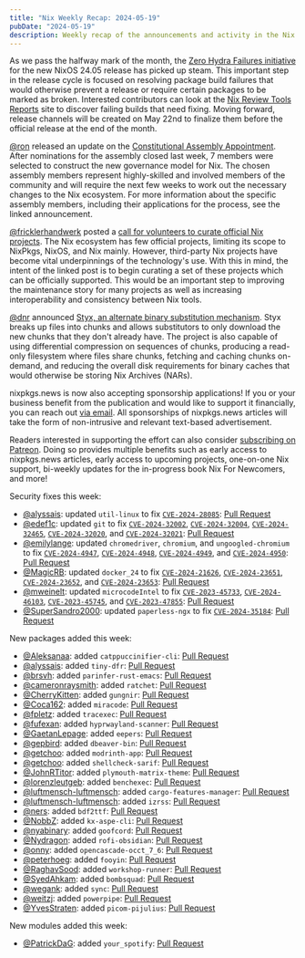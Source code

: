 ```yaml
---
title: "Nix Weekly Recap: 2024-05-19"
pubDate: "2024-05-19"
description: Weekly recap of the announcements and activity in the Nix community and on the NixPkgs package repository.
---
```


As we pass the halfway mark of the month, the [Zero Hydra Failures initiative](https://github.com/NixOS/nixpkgs/issues/309482)
for the new NixOS 24.05 release has picked up steam. This important step in the release cycle is focused on resolving
package build failures that would otherwise prevent a release or require certain packages to be marked as broken.
Interested contributors can look at the [Nix Review Tools Reports](https://malob.github.io/nix-review-tools-reports/) site
to discover failing builds that need fixing. Moving forward, release channels will be created on May 22nd to finalize
them before the official release at the end of the month.

[@ron](https://discourse.nixos.org/u/ron) released an update on the [Constitutional Assembly Appointment](https://malob.github.io/nix-review-tools-reports/). After nominations for the assembly closed last week, 7 members were selected to construct
the new governance model for Nix. The chosen assembly members represent highly-skilled and involved members of the
community and will require the next few weeks to work out the necessary changes to the Nix ecosystem. For more information
about the specific assembly members, including their applications for the process, see the linked announcement.

[@fricklerhandwerk](https://discourse.nixos.org/u/fricklerhandwerk) posted a [call for volunteers to curate official
Nix projects](https://discourse.nixos.org/t/call-for-volunteers-curating-official-projects/45382). The Nix ecosystem
has few official projects, limiting its scope to NixPkgs, NixOS, and Nix mainly. However, third-party Nix projects have
become vital underpinnings of the technology's use. With this in mind, the intent of the linked post is to begin curating
a set of these projects which can be officially supported. This would be an important step to improving the maintenance
story for many projects as well as increasing interoperability and consistency between Nix tools.

[@dnr](https://discourse.nixos.org/u/dnr) announced [Styx, an alternate binary substitution mechanism](https://discourse.nixos.org/t/styx-alternate-binary-substitution-mechanism/45579).
Styx breaks up files into chunks and allows substitutors to only download the new chunks that they don't already have.
The project is also capable of using differential compression on sequences of chunks, producing a read-only filesystem where
files share chunks, fetching and caching chunks on-demand, and reducing the overall disk requirements for binary caches
that would otherwise be storing Nix Archives (NARs).

nixpkgs.news is now also accepting sponsorship applications! If you or your business benefit from the publication and would
like to support it financially, you can reach out [via email](mailto:jake.hamilton@hey.com). All sponsorships of nixpkgs.news
articles will take the form of non-intrusive and relevant text-based advertisement.

Readers interested in supporting the effort can also consider [subscribing on Patreon](https://www.patreon.com/jakehamilton).
Doing so provides multiple benefits such as early access to nixpkgs.news articles, early access to upcoming projects, one-on-one
Nix support, bi-weekly updates for the in-progress book Nix For Newcomers, and more!

Security fixes this week:

- [@alyssais](https://github.com/alyssais): updated `util-linux` to fix [`CVE-2024-28085`](https://nvd.nist.gov/vuln/detail/CVE-2024-28085): [Pull Request](https://github.com/NixOS/nixpkgs/pull/309805)
- [@edef1c](https://github.com/edef1c): updated `git` to fix [`CVE-2024-32002`](https://nvd.nist.gov/vuln/detail/CVE-2024-32002), [`CVE-2024-32004`](https://nvd.nist.gov/vuln/detail/CVE-2024-32004), [`CVE-2024-32465`](https://nvd.nist.gov/vuln/detail/CVE-2024-32465), [`CVE-2024-32020`](https://nvd.nist.gov/vuln/detail/CVE-2024-32020), and [`CVE-2024-32021`](https://nvd.nist.gov/vuln/detail/CVE-2024-32021): [Pull Request](https://github.com/NixOS/nixpkgs/pull/311801)
- [@emilylange](https://github.com/emilylange): updated `chromedriver`, `chromium`, and `ungoogled-chromium` to fix [`CVE-2024-4947`](https://nvd.nist.gov/vuln/detail/CVE-2024-4947), [`CVE-2024-4948`](https://nvd.nist.gov/vuln/detail/CVE-2024-4948), [`CVE-2024-4949`](https://nvd.nist.gov/vuln/detail/CVE-2024-4949), and [`CVE-2024-4950`](https://nvd.nist.gov/vuln/detail/CVE-2024-4950): [Pull Request](https://github.com/NixOS/nixpkgs/pull/312059)
- [@MagicRB](https://github.com/MagicRB): updated `docker_24` to fix [`CVE-2024-21626`](https://nvd.nist.gov/vuln/detail/CVE-2024-21626), [`CVE-2024-23651`](https://nvd.nist.gov/vuln/detail/CVE-2024-23651), [`CVE-2024-23652`](https://nvd.nist.gov/vuln/detail/CVE-2024-23652), and [`CVE-2024-23653`](https://nvd.nist.gov/vuln/detail/CVE-2024-23653): [Pull Request](https://github.com/NixOS/nixpkgs/pull/311392)
- [@mweinelt](https://github.com/mweinelt): updated `microcodeIntel` to fix [`CVE-2023-45733`](https://nvd.nist.gov/vuln/detail/CVE-2023-45733), [`CVE-2024-46103`](https://nvd.nist.gov/vuln/detail/CVE-2024-46103), [`CVE-2023-45745`](https://nvd.nist.gov/vuln/detail/CVE-2023-45745), and [`CVE-2023-47855`](https://nvd.nist.gov/vuln/detail/CVE-2023-47855): [Pull Request](https://github.com/NixOS/nixpkgs/pull/311717)
- [@SuperSandro2000](https://github.com/SuperSandro2000): updated `paperless-ngx` to fix [`CVE-2024-35184`](https://nvd.nist.gov/vuln/detail/CVE-2024-35184): [Pull Request](https://github.com/NixOS/nixpkgs/pull/312492)

New packages added this week:

- [@Aleksanaa](https://github.com/Aleksanaa): added `catppuccinifier-cli`: [Pull Request](https://github.com/NixOS/nixpkgs/pull/312429)
- [@alyssais](https://github.com/alyssais): added `tiny-dfr`: [Pull Request](https://github.com/NixOS/nixpkgs/pull/277549)
- [@brsvh](https://github.com/brsvh): added `parinfer-rust-emacs`: [Pull Request](https://github.com/NixOS/nixpkgs/pull/310468)
- [@cameronraysmith](https://github.com/cameronraysmith): added `ratchet`: [Pull Request](https://github.com/NixOS/nixpkgs/pull/311799)
- [@CherryKitten](https://github.com/CherryKitten): added `gungnir`: [Pull Request](https://github.com/NixOS/nixpkgs/pull/311881)
- [@Coca162](https://github.com/Coca162): added `miracode`: [Pull Request](https://github.com/NixOS/nixpkgs/pull/311743)
- [@fpletz](https://github.com/fpletz): added `tracexec`: [Pull Request](https://github.com/NixOS/nixpkgs/pull/311809)
- [@fufexan](https://github.com/fufexan): added `hyprwayland-scanner`: [Pull Request](https://github.com/NixOS/nixpkgs/pull/309075)
- [@GaetanLepage](https://github.com/GaetanLepage): added `eepers`: [Pull Request](https://github.com/NixOS/nixpkgs/pull/304221)
- [@gepbird](https://github.com/gepbird): added `dbeaver-bin`: [Pull Request](https://github.com/NixOS/nixpkgs/pull/311968)
- [@getchoo](https://github.com/getchoo): added `modrinth-app`: [Pull Request](https://github.com/NixOS/nixpkgs/pull/289149)
- [@getchoo](https://github.com/getchoo): added `shellcheck-sarif`: [Pull Request](https://github.com/NixOS/nixpkgs/pull/266575)
- [@JohnRTitor](https://github.com/JohnRTitor): added `plymouth-matrix-theme`: [Pull Request](https://github.com/NixOS/nixpkgs/pull/312459)
- [@lorenzleutgeb](https://github.com/lorenzleutgeb): added `benchexec`: [Pull Request](https://github.com/NixOS/nixpkgs/pull/263375)
- [@luftmensch-luftmensch](https://github.com/luftmensch-luftmensch): added `cargo-features-manager`: [Pull Request](https://github.com/NixOS/nixpkgs/pull/312464)
- [@luftmensch-luftmensch](https://github.com/luftmensch-luftmensch): added `izrss`: [Pull Request](https://github.com/NixOS/nixpkgs/pull/311889)
- [@ners](https://github.com/ners): added `bdf2ttf`: [Pull Request](https://github.com/NixOS/nixpkgs/pull/310328)
- [@NobbZ](https://github.com/NobbZ): added `kx-aspe-cli`: [Pull Request](https://github.com/NixOS/nixpkgs/pull/311464)
- [@nyabinary](https://github.com/nyabinary): added `goofcord`: [Pull Request](https://github.com/NixOS/nixpkgs/pull/310646)
- [@Nydragon](https://github.com/Nydragon): added `rofi-obsidian`: [Pull Request](https://github.com/NixOS/nixpkgs/pull/312259)
- [@onny](https://github.com/onny): added `opencascade-occt_7_6`: [Pull Request](https://github.com/NixOS/nixpkgs/pull/309347)
- [@peterhoeg](https://github.com/peterhoeg): added `fooyin`: [Pull Request](https://github.com/NixOS/nixpkgs/pull/311879)
- [@RaghavSood](https://github.com/RaghavSood): added `workshop-runner`: [Pull Request](https://github.com/NixOS/nixpkgs/pull/312370)
- [@SyedAhkam](https://github.com/SyedAhkam): added `bombsquad`: [Pull Request](https://github.com/NixOS/nixpkgs/pull/309886)
- [@wegank](https://github.com/wegank): added `sync`: [Pull Request](https://github.com/NixOS/nixpkgs/pull/311933)
- [@weitzj](https://github.com/weitzj): added `powerpipe`: [Pull Request](https://github.com/NixOS/nixpkgs/pull/307971)
- [@YvesStraten](https://github.com/YvesStraten): added `picom-pijulius`: [Pull Request](https://github.com/NixOS/nixpkgs/pull/312338)

New modules added this week:

- [@PatrickDaG](https://github.com/PatrickDaG): added `your_spotify`: [Pull Request](https://github.com/NixOS/nixpkgs/pull/293817)
